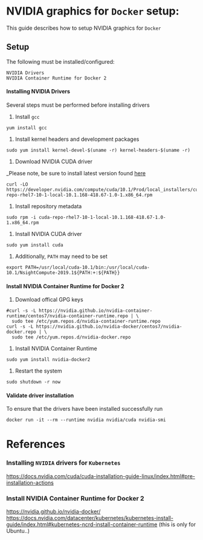 # NVIDIA graphics for `Docker` setup:
This guide describes how to setup NVIDIA graphics for `Docker`

## Setup
The following must be installed/configured:

```
NVIDIA Drivers
NVIDIA Container Runtime for Docker 2
```

#### Installing NVIDIA Drivers
Several steps must be performed before installing drivers

1) Install `gcc`

```
yum install gcc
```

1) Install kernel headers and development packages

```
sudo yum install kernel-devel-$(uname -r) kernel-headers-$(uname -r)
```

1) Download NVIDIA CUDA driver

_Please note, be sure to install latest version found [here](https://developer.nvidia.com/cuda-downloads?target_os=Linux&target_arch=x86_64&target_distro=RHEL&target_version=7&target_type=rpmlocal)

```
curl -LO https://developer.nvidia.com/compute/cuda/10.1/Prod/local_installers/cuda-repo-rhel7-10-1-local-10.1.168-418.67-1.0-1.x86_64.rpm
```

1) Install repository metadata

```
sudo rpm -i cuda-repo-rhel7-10-1-local-10.1.168-418.67-1.0-1.x86_64.rpm
```

1) Install NVIDIA CUDA driver

```
sudo yum install cuda
```

1) Additionally, `PATH` may need to be set

```
export PATH=/usr/local/cuda-10.1/bin:/usr/local/cuda-10.1/NsightCompute-2019.1${PATH:+:${PATH}}
```

#### Install NVIDIA Container Runtime for Docker 2

1) Download offical GPG keys

```
#curl -s -L https://nvidia.github.io/nvidia-container-runtime/centos7/nvidia-container-runtime.repo | \
  sudo tee /etc/yum.repos.d/nvidia-container-runtime.repo
curl -s -L https://nvidia.github.io/nvidia-docker/centos7/nvidia-docker.repo | \
  sudo tee /etc/yum.repos.d/nvidia-docker.repo
```

1) Install NVIDIA Container Runtime

```
sudo yum install nvidia-docker2
```

1) Restart the system

```
sudo shutdown -r now
```

#### Validate driver installation
To ensure that the drivers have been installed successfully run

```
docker run -it --rm --runtime nvidia nvidia/cuda nvidia-smi
```

# References

### Installing `NVIDIA` drivers for `Kubernetes`
https://docs.nvidia.com/cuda/cuda-installation-guide-linux/index.html#pre-installation-actions

### Install NVIDIA Container Runtime for Docker 2
https://nvidia.github.io/nvidia-docker/
https://docs.nvidia.com/datacenter/kubernetes/kubernetes-install-guide/index.html#kubernetes-ncrd-install-container-runtime (this is only for Ubuntu..)
